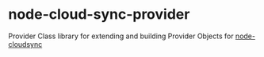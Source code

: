 node-cloud-sync-provider
========================

Provider Class library for extending and building Provider Objects for [node-cloudsync](https://github.com/JustinBeaudry/node-cloudsync)